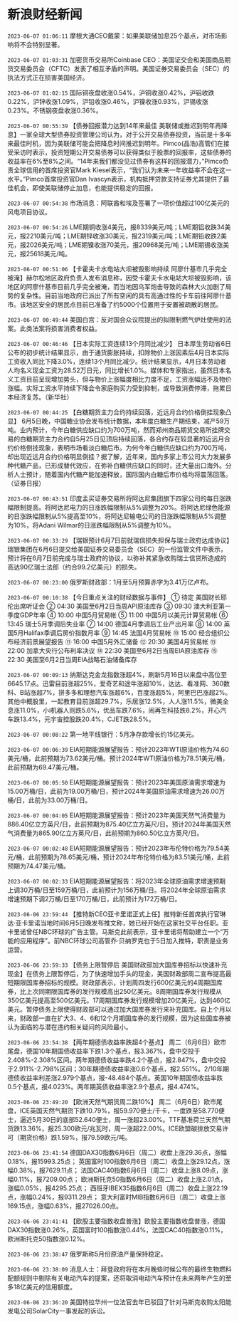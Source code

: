 # 新浪财经新闻
`2023-06-07 01:06:11` 摩根大通CEO戴蒙：如果美联储加息25个基点，对市场影响将不会特别显著。

`2023-06-07 01:03:31` 加密货币交易所Coinbase CEO：美国证交会和美国商品期货交易委员会（CFTC）发表了相互矛盾的声明。美国证券交易委员会（SEC）的执法方式正在损害美国经济。

`2023-06-07 01:02:15` 国际铜夜盘收涨0.54%，沪铜收涨0.42%，沪铝收跌0.22%，沪锌收涨1.09%，沪铅收涨0.46%，沪镍收涨0.93%，沪锡收涨0.23%。不锈钢夜盘收涨0.36%。

`2023-06-07 00:55:39` 【债券回报潜力达到14年来最佳 美联储或推迟到明年再降息】一家全球大型债券投资管理公司认为，对于公开交易债券投资，当前是十多年来最佳时机，因为美联储可能会把降息时间推迟到明年。Pimco(品浩)高管们在接受采访时表示，投资短期公开交易债券可以获得类似于股票的回报率，这些债券的收益率在6%至8%之间。“14年来我们都没见过债券有这样的回报潜力，”Pimco负责全球信用的首席投资官Mark Kiesel表示，“我们认为未来一年收益率不会在这一水平。”Pimco首席投资官Dan Ivascyn表示，机构抵押贷款支持证券尤其提供了最佳机会，即使美联储停止加息，也能提供稳定的回报。

`2023-06-07 00:54:38` 市场消息：阿联酋和埃及签署了一项价值超过100亿美元的风电项目协议。

`2023-06-07 00:54:26` LME期铜收涨4美元，报8339美元/吨；LME期铝收跌34美元，报2210美元/吨；LME期锌收涨30美元，报2319美元/吨；LME期铅收跌2美元，报2026美元/吨；LME期镍收涨70美元，报20968美元/吨；LME期锡收涨美元，报25618美元/吨。

`2023-06-07 00:51:06` 【卡霍夫卡水电站大坝被毁影响持续 阿廖什基市几乎完全被淹】赫尔松地区政府负责人发布消息称，因受卡霍夫卡水电站大坝被毁影响，该地区的阿廖什基市目前几乎完全被淹，而当地因乌军炮击导致的森林大火加剧了局势的复杂性。目前当地政府已派出了所有空闲的具有高通过性的卡车前往阿廖什基市。该地区安全的居民点目前已准备了约5000个位置用于安置被疏散的居民。

`2023-06-07 00:49:44` 美国白宫：反对国会众议院提出的拟限制燃气炉灶使用的法案。此类法案将损害消费者权益。

`2023-06-07 00:46:46` 【日本实际工资连续13个月同比减少】 日本厚生劳动省6日公布的初步统计结果显示，由于通货膨胀持续，扣除物价上涨因素后4月日本实际工资收入同比下降3.0%，连续13个月同比减少。统计结果显示，4月日本劳动者人均名义现金工资为28.52万日元，同比增长1.0%。媒体和专家指出，虽然日本名义工资目前呈现增加势头，但与物价上涨幅度相比力度不足，工资涨幅远不及物价涨幅。实际工资水平持续下降会令家庭购买力受到抑制，或导致消费停滞，拖累日本经济复苏。（新华社）

`2023-06-07 00:44:25` 【白糖期货主力合约持续回落，近远月合约价格倒挂现象凸显】 6月5日晚，中国糖业协会发布统计数据，本年度白糖生产期结束，减产59万吨。业内预计，今年白糖供应缺口约为700万吨，然而郑州商品期货交易所挂牌交易的白糖期货主力合约自5月25日见顶后持续回落，各合约存在较显著的近远月合约价格倒挂现象，表明市场看淡白糖后市。为何今年白糖供应缺口约为700万吨，却出现近远月合约价格明显倒挂？据了解，近年来，国内多家上市公司大力发展多种代糖产品，已形成替代效应，在弥补白糖供应缺口的同时，还大量出口海外。分析人士预计，随着国内代糖产能加速释放，国际国内白糖后市价格均将震荡回落。（证券日报）

`2023-06-07 00:43:51` 印度孟买证券交易所将阿达尼集团旗下四家公司的每日涨跌幅限制提高。将阿达尼电力的日涨跌幅限制从5%调整为20%。将阿达尼绿色能源的日涨跌幅限制从5%提高至10%，将阿达尼输电公司的日涨跌幅限制从5%调整为10%，将Adani Wilmar的日涨跌幅限制从5%调整为10%。

`2023-06-07 00:33:29` 【瑞银预计6月7日前就瑞信损失担保与瑞士政府达成协议】瑞银集团在6月6日提交给美国证券交易委员会（SEC）的一份监管文件中表示，预计将在6月7日前完成与瑞士政府的协议，以弥补其紧急收购瑞士信贷所造成的高达90亿瑞士法郎（约合99.2亿美元）的损失。

`2023-06-07 00:23:00` 俄罗斯财政部：1月至5月预算赤字为3.41万亿卢布。

`2023-06-07 00:10:38` 【今日重点关注的财经数据与事件】
① 待定 美国财长耶伦出席听证会
② 04:30 美国至6月2日当周API原油库存
③ 09:30 澳大利亚第一季度GDP年率
④ 10:00 中国5月贸易帐
⑤ 11:00 中国5月以美元计算贸易帐
⑥ 13:45 瑞士5月季调后失业率
⑦ 14:00 德国4月季调后工业产出月率
⑧ 14:00 英国5月Halifax季调后房价指数月率
⑨ 14:45 法国4月贸易帐
⑩ 15:00 经合组织公布经济前景展望报告
⑪ 16:00 中国5月外汇储备
⑫ 20:30 美国4月贸易帐
⑬ 22:00 加拿大央行公布利率决议
⑭ 22:30 美国至6月2日当周EIA原油库存
⑮ 22:30 美国至6月2日当周EIA战略石油储备库存

`2023-06-07 00:09:13` 纳斯达克金龙指数涨超4%，刷新5月16日以来盘中高位至6645.17点。迅雷目前涨超25%，爱奇艺和途牛涨超10%，达达、看准网、360数科、B站涨超7%，拼多多和理想汽车涨超6%，百度涨超5%，阿里巴巴涨超2%。其他中概股里，一起教育目前涨超29.7%，乐居涨12.5%，人人涨11.5%，微美全息涨11.0%，小i机器人则跌5.6%，优品车跌7.6%，闹再生科技跌8.2%，开心汽车跌13.4%，元宇宙控股跌20.4%，CJET跌28.5%。

`2023-06-07 00:08:22` 第一地平线银行：5月净存款增长约15亿美元。

`2023-06-07 00:06:39` EIA短期能源展望报告：预计2023年WTI原油价格为74.60美元/桶，此前预期为73.62美元/桶。预计2024年WTI原油价格为78.51美元/桶，此前预期为69.47美元/桶。

`2023-06-07 00:05:50` EIA短期能源展望报告：预计2023年美国原油需求增速为15.00万桶/日，此前为19.00万桶/日，预计2024年美国原油需求增速为26.00万桶/日，此前为33.00万桶/日。

`2023-06-07 00:04:05` EIA短期能源展望报告：预计2023年美国天然气消费量为886.40亿立方英尺/日，此前预期为875.40亿立方英尺/日。预计2024年美国天然气消费量为865.90亿立方英尺/日，此前预期为860.50亿立方英尺/日。

`2023-06-07 00:02:48` EIA短期能源展望报告：预计2023年布伦特价格为79.54美元/桶，此前预期为78.65美元/桶，预计2024年布伦特价格为83.51美元/桶，此前预期为74.47美元/桶。

`2023-06-07 00:02:33` EIA短期能源展望报告：将2023年全球原油需求增速预期上调30万桶/日至159万桶/日，此前预计为156万桶/日。将2024年全球原油需求增速预期下调2万桶/日至170万桶/日，此前预计为172万桶/日。

`2023-06-06 23:59:44` 【推特新CEO亚卡里诺正式上任】推特新任首席执行官琳达·亚卡里诺当地时间6月5日晚发布推文称，她已经开始在这家社交平台任职。亚卡里诺曾任NBC环球的广告主管。马斯克此前表示，亚卡里诺将帮助建立一个“万能的应用程序”。前NBC环球公司高管乔·贝纳罗克也于5日加入推特，职责是业务运营。

`2023-06-06 23:59:33` 【债务上限暂停后 美国财政部加大国库券招标以快速补充现金】在债务上限暂停后，为了快速增加手头的现金，美国财政部周二宣布提高最短期限国库券招标的规模。财政部表示，计划周四发行600亿美元的4周期国库券，比上次同期限国库券的发行规模高出250亿美元。8周期国库券发行规模从350亿美元提高至500亿美元。17周期国库券发行规模增加20亿美元，达到460亿美元。暂停债务上限使得财政部可以通过加大国库券发行来补充国库。自上个月以来，财政部一直在扩大3、4、6和12个月期国库券的发行规模，因为这些国库券被认为面临的与潜在违约相关疑问的风险最小。

`2023-06-06 23:54:38` 【两年期德债收益率跌超4个基点】 周二（6月6日）欧市尾盘，德国10年期国债收益率下跌1.3个基点，报3.367%，盘中交投于2.408%-2.308%区间。两年期德债收益率跌4.2个基点，报2.847%，盘中交投于2.911%-2.798%区间；30年期德债收益率涨0.6个基点，报2.551%。2/10年期德债收益率利差涨2.979个基点，报-48.484个基点。英国10年期国债收益率跌0.5个基点，报4.023%。两年期英债收益率涨2.9个基点，报4.474%。

`2023-06-06 23:49:20` 【欧洲天然气期货周二跌10%】 周二（6月6日）欧市尾盘，ICE英国天然气期货下跌10.79%，报59.970便士/千卡，一度跌至58.770便士，逼近5月30日的底部52.640便士，周一涨超23.00%。TTF基准荷兰天然气期货跌13.36%，报25.300欧元/兆瓦时，周一涨超22.00%。ICE欧盟碳排放交易许可（期货价格）跌1.59%，报79.59欧元/吨。

`2023-06-06 23:41:54`   德国DAX30指数6月6日（周二）收盘上涨29.36点，涨幅0.18%，报15993.25点；
英国富时100指数6月6日（周二）收盘上涨29.12点，涨幅0.38%，报7629.11点；
法国CAC40指数6月6日（周二）收盘上涨8.09点，涨幅0.11%，报7209.00点；
欧洲斯托克50指数6月6日（周二）收盘上涨2.01点，涨幅0.05%，报4295.25点；
西班牙IBEX35指数6月6日（周二）收盘上涨22.19点，涨幅0.24%，报9311.29点；
意大利富时MIB指数6月6日（周二）收盘上涨169.15点，涨幅0.63%，报27026.00点。

`2023-06-06 23:41:41` 【欧股主要指数收盘普涨】欧股主要指数收盘普涨，德国DAX30指数涨0.26%，英国富时100指数涨0.44%，法国CAC40指数涨0.11%，欧洲斯托克50指数涨0.12%。

`2023-06-06 23:38:47` 俄罗斯称5月份原油产量保持稳定。

`2023-06-06 23:38:09` 消息人士：拜登政府将在本月晚些时候公布的最终生物燃料配额规则中剔除有关电动汽车的提案，还将取消电动汽车预计在未来两年产生的至多18亿美元的信用额度。

`2023-06-06 23:36:20` 美国特拉华州一位法官去年已驳回了针对马斯克收购太阳能发电公司SolarCity一事发起的诉讼。

